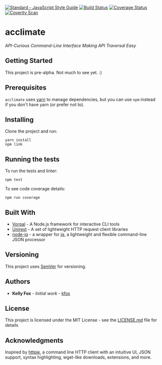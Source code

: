 [![Standard - JavaScript Style Guide](https://img.shields.io/badge/code_style-standard-brightgreen.svg)](http://standardjs.com)
[![Build Status](https://travis-ci.org/kfox/acclimate.svg?branch=master)](https://travis-ci.org/kfox/acclimate)
[![Coverage Status](https://coveralls.io/repos/github/kfox/acclimate/badge.svg)](https://coveralls.io/github/kfox/acclimate)
[![Coverity Scan](https://img.shields.io/coverity/scan/11806.svg)](https://scan.coverity.com/projects/kfox-acclimate)

# acclimate

_API-Curious Command-Line Interface Making API Traversal Easy_

## Getting Started

This project is pre-alpha. Not much to see yet. :)

## Prerequisites

`acclimate` uses [yarn](https://yarnpkg.com) to manage dependencies, but
you can use `npm` instead if you don't have yarn (or prefer not to).

## Installing

Clone the project and run:

```
yarn install
npm link
```

## Running the tests

To run the tests and linter:

```
npm test
```

To see code coverage details:

```
npm run coverage
```

## Built With

* [Vorpal](https://github.com/dthree/vorpal) - A Node.js framework for interactive CLI tools
* [Unirest](http://unirest.io/) - A set of lightweight HTTP request client libraries
* [node-jq](https://github.com/sanack/node-jq) - a wrapper for [jq](https://stedolan.github.io/jq/),
  a lightweight and flexible command-line JSON processor

## Versioning

This project uses [SemVer](http://semver.org/) for versioning.

## Authors

* **Kelly Fox** - *Initial work* - [kfox](https://github.com/kfox)

## License

This project is licensed under the MIT License - see the [LICENSE.md](LICENSE.md) file for details

## Acknowledgments

Inspired by [httpie](https://httpie.org/), a command line HTTP client with an intuitive UI,
JSON support, syntax highlighting, wget-like downloads, extensions, and more.
